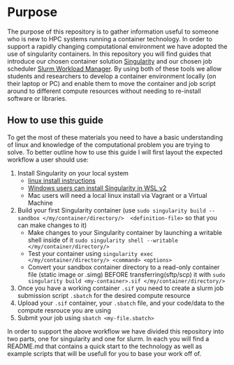 # Purpose

The purpose of this repository is to gather information useful to someone who is new to HPC systems running a container technology.  In order to support a rapidly changing computational environment we have adopted the use of singularity
containers.  In this repository you will find guides that introduce our chosen container solution 
[Singularity](https://sylabs.io/) 
and our chosen job scheduler [Slurm Workload Manager](https://slurm.schedmd.com/).  By using both of these tools
we allow students and researchers to develop a container environment locally (on their laptop or PC) and enable them to move 
the container and job script around to different compute resources without needing to re-install software or 
libraries.  

## How to use this guide

To get the most of these materials you need to have a basic understanding of linux and knowledge of the 
computational problem you are trying to solve.  To better outline how to use this guide I will first layout the
expected workflow a user should use:
1. Install Singularity on your local system
   * [linux  install instructions](https://docs.sylabs.io/guides/latest/user-guide/quick_start.html#quick-installation-steps)
   * [Windows users can install Singularity in WSL v2](https://learn.microsoft.com/en-us/windows/wsl/install)
   * Mac users will need a local linux install via Vagrant or a Virtual Machine 
2. Build your first Singularity container (use `sudo singularity build --sandbox </my/container/directory/>  <definition-file>` so that you can make changes to it)
   * Make changes to your Singularity container by launching a writable shell inside of it 
   `sudo singularity shell --writable </my/container/directory/>`
   * Test your container using `singularity exec </my/container/directory/> <command> <options>`
   * Convert your sandbox container directory to a read-only container file (static image or .simg) BEFORE transferring(sftp/scp) it with 
   `sudo singularity build <my-container>.sif </my/container/directory/>`
3. Once you have a working container `.sif` you need to create a slurm job submission script `.sbatch` for the desired compute resource
4. Upload your `.sif` container, your `.sbatch` file, and your code/data to the compute resrouce you are using
5. Submit your job using `sbatch <my-file.sbatch>`

In order to support the above workflow we have divided this repository into two parts, one for singularity and 
one for slurm.  In each you will find a README.md that contains a quick start to the technology as well as example
scripts that will be usefull for you to base your work off of.
